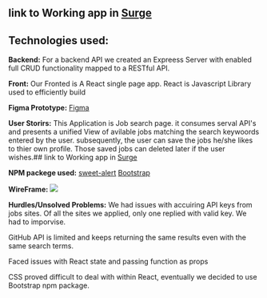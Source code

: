## link to Working app in [Surge](www.surge.com/placeholder)

## Technologies used:
**Backend:** For a backend API we created an Expreess Server with enabled full CRUD functionality mapped to a RESTful API. 

**Front:** Our Fronted is A React single page app. React is Javascript Library used to efficiently build 

**Figma Prototype:** [Figma](https://www.figma.com/file/CIxhTLQQuUOLb0dGRjX1mOIQ/JOBS-SA-SEARch-ENGINE?node-id=0%3A1)

**User Storirs:** This Application is Job search page. it consumes serval API's and presents a unified View of avilable jobs matching the search keywoords entered by the user. subsequently, the user can save the jobs he/she likes to thier own profile. Those saved jobs can deleted later if the user wishes.## link to Working app in [Surge](www.surge.com/placeholder)

**NPM packege used:** 
[sweet-alert](https://www.npmjs.com/package/sweet-alert)
[Bootstrap](https://www.npmjs.com/package/bootstrap)


**WireFrame:** 
![](https://i.imgur.com/26Y1FqN.png)

**Hurdles/Unsolved Problems:** We had issues with accuiring API keys from jobs sites. Of all the sites we applied, only one replied with valid key. We had to imporvise.

GitHub API is limited and keeps returning the same results even with the same search terms.

Faced issues with React state and passing function as props

CSS proved difficult to deal with within React, eventually we decided to use Bootstrap npm package. 

